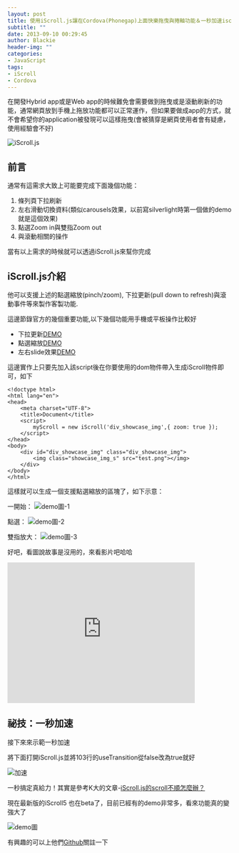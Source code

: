 ```yaml
---
layout: post
title: 使用iScroll.js讓在Cordova(Phonegap)上面快樂拖曳與捲軸功能＆一秒加速iscroll.js
subtitle: ""
date: 2013-09-10 00:29:45
author: Blackie
header-img: ""
categories:
- JavaScript
tags:
- iScroll
- Cordova
---
```


在開發Hybrid app或是Web app的時候難免會需要做到拖曳或是滾動刷新的功能，通常網頁放到手機上拖放功能都可以正常運作，但如果要做成app的方式，就不會希望你的application被發現可以這樣拖曳(會被猜穿是網頁使用者會有疑慮，使用經驗會不好)

<!-- More -->

![iScroll.js](1.jpg)

## 前言

通常有這需求大致上可能要完成下面幾個功能：

1. 條列頁下拉刷新
2. 左右滑動切換資料(類似carousels效果，以前寫silverlight時第一個做的demo就是這個效果)
3. 點選Zoom in與雙指Zoom out
4. 與滾動相關的操作

當有以上需求的時候就可以透過iScroll.js來幫你完成

## iScroll.js介紹
他可以支援上述的點選縮放(pinch/zoom), 下拉更新(pull down to refresh)與滾動事件等來製作客製功能.

這邊節錄官方的幾個重要功能,以下幾個功能用手機或平板操作比較好

- 下拉更新[DEMO](http://cubiq.org/dropbox/iscroll4/examples/pull-to-refresh/)
- 點選縮放[DEMO](http://cubiq.org/dropbox/iscroll4/examples/zoom/)
- 左右slide效果[DEMO](http://cubiq.org/dropbox/iscroll4/examples/carousel/)

這邊實作上只要先加入該script後在你要使用的dom物件帶入生成iScroll物件即可，如下

	<!doctype html>
	<html lang="en">
	<head>
		<meta charset="UTF-8">
		<title>Document</title>
		<script>
			myScroll = new iScroll('div_showcase_img',{ zoom: true });
		</script>
	</head>
	<body>
		<div id="div_showcase_img" class="div_showcase_img">
			<img class="showcase_img_s" src="test.png"></img>
		</div>
	</body>
	</html>

這樣就可以生成一個支援點選縮放的區塊了，如下示意：

一開始：
![demo圖-1](4.png)

點選：
![demo圖-2](5.png)

雙指放大：
![demo圖-3](6.png)

好吧，看圖說故事是沒用的，來看影片吧哈哈

<iframe width="420" height="315" src="https://www.youtube.com/embed/pENszKvvGEg" frameborder="0" allowfullscreen></iframe>

## 祕技：一秒加速

接下來來示範一秒加速

將下面打開iScroll.js並將103行的useTransition從false改為true就好

![加速](2.png)

一秒搞定真給力！其實是參考K大的文章-[iScroll.js的scroll不順怎麼辦？](http://www.icoding.co/2012/03/iscroll-js%E7%9A%84scroll%E4%B8%8D%E9%A0%86%E6%80%8E%E9%BA%BC%E8%BE%A6%EF%BC%9F)

現在最新版的iScroll5 也在beta了，目前已經有的demo非常多，看來功能真的變強大了

![demo圖](3.png)

有興趣的可以上他們[Github](https://github.com/cubiq/iscroll)關註一下
